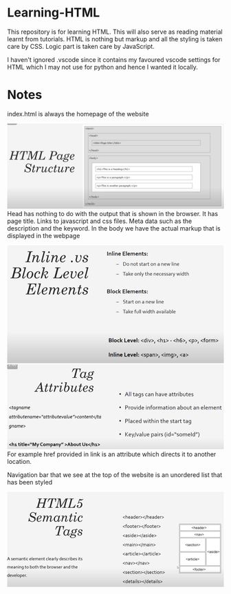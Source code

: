 # Learning-HTML
This repository is for learning HTML. This will also serve as reading material learnt from tutorials. HTML is nothing but markup and all the styling is taken care by CSS. Logic part is taken care by JavaScript.

I haven't ignored .vscode since it contains my favoured vscode settings for HTML which I may not use for python and hence I wanted it locally.

# Notes
index.html is always the homepage of the website

![image](images/image1.png)
Head has nothing to do with the output that is shown in the browser. It has page title. Links to javascript and css files. Meta data such as the description and the keyword.
In the body we have the actual markup that is displayed in the webpage

![image](images/image2.png)
![image](images/image3.png)
For example href provided in link is an attribute which directs it to another location. 

Navigation bar that we see at the top of the website is an unordered list that has been styled

![image](images/image4.png)